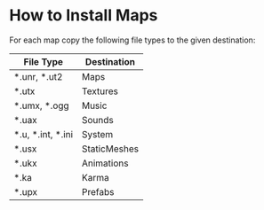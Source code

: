 # How to Install Maps

For each map copy the following file types to the given destination:

| File Type         | Destination  |
| ----------------- | ------------ |
| *.unr, *.ut2      | Maps         |
| *.utx             | Textures     |
| *.umx, *.ogg      | Music        |
| *.uax             | Sounds       |
| *.u, *.int, *.ini | System       |
| *.usx             | StaticMeshes |
| *.ukx             | Animations   |
| *.ka              | Karma        |
| *.upx             | Prefabs      |
